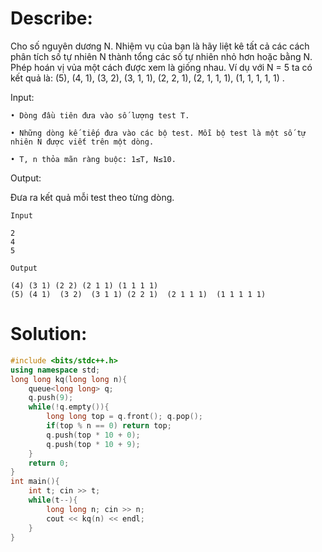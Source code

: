 # Describe:

Cho số nguyên dương N. Nhiệm vụ của bạn là hãy liệt kê tất cả các cách phân tích số tự nhiên N thành tổng các số tự nhiên nhỏ hơn hoặc bằng N. Phép hoán vị vủa một cách được xem là giống nhau. Ví dụ với N = 5 ta có kết quả là: (5), (4, 1), (3, 2), (3, 1, 1), (2, 2, 1), (2, 1, 1, 1), (1, 1, 1, 1, 1) .


Input:

    • Dòng đầu tiên đưa vào số lượng test T.

    • Những dòng kế tiếp đưa vào các bộ test. Mỗi bộ test là một số tự nhiên N được viết trên một dòng.

    • T, n thỏa mãn ràng buộc: 1≤T, N≤10.

Output:

Đưa ra kết quả mỗi test theo từng dòng.


```text
Input

2
4
5
```

```text
Output

(4) (3 1) (2 2) (2 1 1) (1 1 1 1)
(5) (4 1)  (3 2)  (3 1 1) (2 2 1)  (2 1 1 1)  (1 1 1 1 1)
```

# Solution:

```C++
#include <bits/stdc++.h>
using namespace std;
long long kq(long long n){
    queue<long long> q;
    q.push(9);
    while(!q.empty()){
        long long top = q.front(); q.pop();
        if(top % n == 0) return top;
        q.push(top * 10 + 0);
        q.push(top * 10 + 9);
    }
    return 0;
}
int main(){
    int t; cin >> t;
    while(t--){
        long long n; cin >> n;
        cout << kq(n) << endl;
    }
}
```